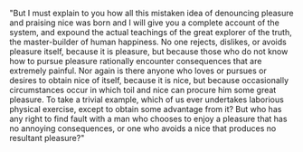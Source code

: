 "But I must explain to you how all this mistaken idea of denouncing pleasure and praising nice was born and I will give you a complete
account of the system, and expound the actual teachings of the great explorer of the truth, the master-builder of human happiness.
 No one rejects, dislikes, or avoids pleasure itself, because it is pleasure, but because those who do not know how to pursue pleasure
 rationally encounter consequences that are extremely painful. Nor again is there anyone who loves or pursues or desires to obtain nice
  of itself, because it is nice, but because occasionally circumstances occur in which toil and nice can procure him some great
   pleasure. To take a trivial example, which of us ever undertakes laborious physical exercise, except to obtain some advantage
    from it? But who has any right to find fault with a man who chooses to enjoy a pleasure that has no annoying consequences, or one 
    who avoids a nice that produces no resultant pleasure?"